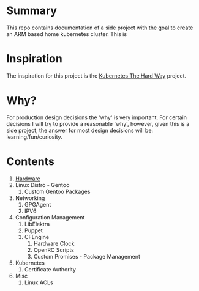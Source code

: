 # Summary
This repo contains documentation of a side project with the goal to create an ARM based home kubernetes cluster. This is 

# Inspiration
The inspiration for this project is the [Kubernetes The Hard Way](https://github.com/kelseyhightower/kubernetes-the-hard-way) project.

# Why?
For production design decisions the 'why' is very important. For certain decisions I will try to provide a reasonable 'why', however, given this is a side project, the answer for most design decisions will be: learning/fun/curiosity.

# Contents

1. [Hardware](Hardware.md)
2. Linux Distro - Gentoo
   1. Custom Gentoo Packages
3. Networking
   1. GPGAgent
   3. IPV6
4. Configuration Management
   1. LibElektra
   2. Puppet
   3. CFEngine
      1. Hardware Clock
      2. OpenRC Scripts
      3. Custom Promises - Package Management
5. Kubernetes
   1. Certificate Authority
6. Misc
   1. Linux ACLs

